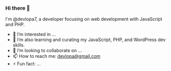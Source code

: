 ### Hi there 👋

I'm @devlopa7, a developer focusing on web development with JavaScript and PHP. 
- 👀 I’m interested in ...
- 🌱 I’m also learning and curating my JavaScript, PHP, and WordPress dev skills.
- 💞️ I’m looking to collaborate on ...
- 📫 How to reach me: devlopa@gmail.com
- ⚡ Fun fact: ...

<!---
devlopa7/devlopa7 is a ✨ special ✨ repository because its `README.md` (this file) appears on your GitHub profile.
You can click the Preview link to take a look at your changes.
I do side projects in my free time.
--->
